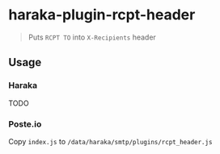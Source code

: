 # haraka-plugin-rcpt-header

> Puts `RCPT TO` into `X-Recipients` header

## Usage

### Haraka

TODO

### Poste.io

Copy `index.js` to `/data/haraka/smtp/plugins/rcpt_header.js`
